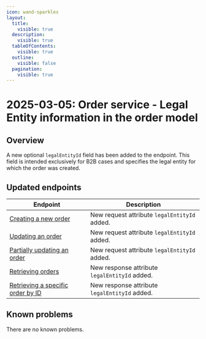 ```yaml
---
icon: wand-sparkles
layout:
  title:
    visible: true
  description:
    visible: true
  tableOfContents:
    visible: true
  outline:
    visible: false
  pagination:
    visible: true
---
```

# 2025-03-05: Order service - Legal Entity information in the order model

## Overview

A new optional `legalEntityId` field has been added to the endpoint.
This field is intended exclusively for B2B cases and specifies the legal entity for which the order was created.

## Updated endpoints

| Endpoint                                                                                            | Description                                     |
|-----------------------------------------------------------------------------------------------------|-------------------------------------------------|
| [Creating a new order](https://emporix.gitbook.io/documentation-portal/api-references/orders/order/api-reference/orders-tenant-managed#post-order-v2-tenant-salesorders)                  | New request attribute `legalEntityId` added.  |
| [Updating an order](/openapi/order/#operation/PUT-order-update-order)                               | New request attribute `legalEntityId` added.  |
| [Partially updating an order](/openapi/order/#operation/PATCH-order-partial-update-order)           | New request attribute `legalEntityId` added.  |
| [Retrieving orders](/openapi/order/#operation/GET-order-retrieve-tenant-orders)                     | New response attribute `legalEntityId` added.  |
| [Retrieving a specific order by ID](https://emporix.gitbook.io/documentation-portal/api-references/orders/order/api-reference/orders-tenant-managed#get-order-v2-tenant-salesorders-orderid)    | New response attribute `legalEntityId` added.  |

## Known problems

There are no known problems.